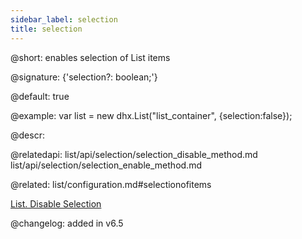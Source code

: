 ```yaml
---
sidebar_label: selection
title: selection
---          
```


@short: enables selection of List items

@signature: {'selection?: boolean;'}

@default: true

@example: 
var list = new dhx.List("list_container", {selection:false});



@descr: 


@relatedapi:
list/api/selection/selection_disable_method.md
list/api/selection/selection_enable_method.md


@related: list/configuration.md#selectionofitems


[List. Disable Selection](https://snippet.dhtmlx.com/dk4czs1z)

@changelog: added in v6.5
